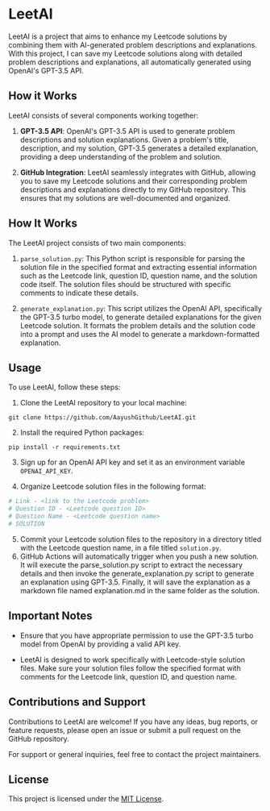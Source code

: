 # LeetAI

LeetAI is a project that aims to enhance my Leetcode solutions by combining them with AI-generated problem descriptions and explanations. With this project, I can save my Leetcode solutions along with detailed problem descriptions and explanations, all automatically generated using OpenAI's GPT-3.5 API.

## How it Works

LeetAI consists of several components working together:

1. **GPT-3.5 API**: OpenAI's GPT-3.5 API is used to generate problem descriptions and solution explanations. Given a problem's title, description, and my solution, GPT-3.5 generates a detailed explanation, providing a deep understanding of the problem and solution.

2. **GitHub Integration**: LeetAI seamlessly integrates with GitHub, allowing you to save my Leetcode solutions and their corresponding problem descriptions and explanations directly to my GitHub repository. This ensures that my solutions are well-documented and organized.

## How It Works

The LeetAI project consists of two main components:

1. `parse_solution.py`: This Python script is responsible for parsing the solution file in the specified format and extracting essential information such as the Leetcode link, question ID, question name, and the solution code itself. The solution files should be structured with specific comments to indicate these details.

2. `generate_explanation.py`: This script utilizes the OpenAI API, specifically the GPT-3.5 turbo model, to generate detailed explanations for the given Leetcode solution. It formats the problem details and the solution code into a prompt and uses the AI model to generate a markdown-formatted explanation.

## Usage

To use LeetAI, follow these steps:

1. Clone the LeetAI repository to your local machine:
```
git clone https://github.com/AayushGithub/LeetAI.git
```
2. Install the required Python packages:
```
pip install -r requirements.txt
```
3. Sign up for an OpenAI API key and set it as an environment variable `OPENAI_API_KEY`.

4. Organize Leetcode solution files in the following format:

```python
# Link - <link to the Leetcode problem>
# Question ID - <Leetcode question ID>
# Question Name - <Leetcode question name>
# SOLUTION
```
5. Commit your Leetcode solution files to the repository in a directory titled with the Leetcode question name, in a file titled `solution.py`.
6. GitHub Actions will automatically trigger when you push a new solution. It will execute the parse_solution.py script to extract the necessary details and then invoke the generate_explanation.py script to generate an explanation using GPT-3.5. Finally, it will save the explanation as a markdown file named explanation.md in the same folder as the solution.

## Important Notes
* Ensure that you have appropriate permission to use the GPT-3.5 turbo model from OpenAI by providing a valid API key.

* LeetAI is designed to work specifically with Leetcode-style solution files. Make sure your solution files follow the specified format with comments for the Leetcode link, question ID, and question name.

## Contributions and Support

Contributions to LeetAI are welcome! If you have any ideas, bug reports, or feature requests, please open an issue or submit a pull request on the GitHub repository.

For support or general inquiries, feel free to contact the project maintainers.

## License

This project is licensed under the [MIT License](LICENSE).

